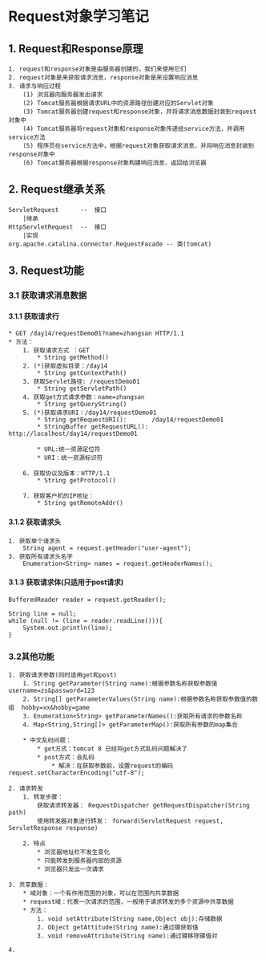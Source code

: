 # Request对象学习笔记
## 1. Request和Response原理
    1. request和response对象是由服务器创建的，我们来使用它们
    2. request对象是来获取请求消息，response对象是来设置响应消息
    3. 请求与响应过程
        (1) 浏览器向服务器发出请求
        (2) Tomcat服务器根据请求URL中的资源路径创建对应的Servlet对象
        (3) Tomcat服务器创建request和response对象，并将请求消息数据封装到request对象中
        (4) Tomcat服务器将request对象和response对象传递给service方法，并调用service方法
        (5) 程序员在service方法中，根据request对象获取请求消息，并将响应消息封装到response对象中
        (6) Tomcat服务器根据response对象构建响应消息，返回给浏览器
## 2. Request继承关系
    ServletRequest		--  接口
        |继承
    HttpServletRequest	--  接口
        |实现
    org.apache.catalina.connector.RequestFacade -- 类(tomcat)
## 3. Request功能
### 3.1 获取请求消息数据
#### 3.1.1 获取请求行
    * GET /day14/requestDemo01?name=zhangsan HTTP/1.1
    * 方法：
        1. 获取请求方式 ：GET
            * String getMethod()  
        2. (*)获取虚拟目录：/day14
            * String getContextPath()
        3. 获取Servlet路径: /requestDemo01
            * String getServletPath()
        4. 获取get方式请求参数：name=zhangsan
            * String getQueryString()
        5. (*)获取请求URI：/day14/requestDemo01
            * String getRequestURI():		/day14/requestDemo01
            * StringBuffer getRequestURL(): http://localhost/day14/requestDemo01

            * URL:统一资源定位符
            * URI：统一资源标识符
        
        6. 获取协议及版本：HTTP/1.1
            * String getProtocol()

        7. 获取客户机的IP地址：
            * String getRemoteAddr()
#### 3.1.2 获取请求头
    1. 获取单个请求头
        String agent = request.getHeader("user-agent");
    3. 获取所有请求头名字
        Enumeration<String> names = request.getHeaderNames();
#### 3.1.3 获取请求体(只适用于post请求)
    BufferedReader reader = request.getReader();
    
    String line = null;
    while (null != (line = reader.readLine())){
        System.out.println(line);
    }
### 3.2其他功能
    1. 获取请求参数(同时适用get和post)
        1. String getParameter(String name):根据参数名称获取参数值    username=zs&password=123
        2. String[] getParameterValues(String name):根据参数名称获取参数值的数组  hobby=xx&hobby=game
        3. Enumeration<String> getParameterNames():获取所有请求的参数名称
        4. Map<String,String[]> getParameterMap():获取所有参数的map集合

        * 中文乱码问题：
            * get方式：tomcat 8 已经将get方式乱码问题解决了
            * post方式：会乱码
                * 解决：在获取参数前，设置request的编码request.setCharacterEncoding("utf-8");
    
    2. 请求转发
        1. 转发步骤：
            获取请求转发器： RequestDispatcher getRequestDispatcher(String path)
            使用转发器对象进行转发： forward(ServletRequest request, ServletResponse response) 
            
        2. 特点
            * 浏览器地址栏不发生变化
            * 只能转发到服务器内部的资源
            * 浏览器只发出一次请求
            
    3. 共享数据：
        * 域对象：一个有作用范围的对象，可以在范围内共享数据
        * request域：代表一次请求的范围，一般用于请求转发的多个资源中共享数据
        * 方法：
            1. void setAttribute(String name,Object obj):存储数据
            2. Object getAttitude(String name):通过键获取值
            3. void removeAttribute(String name):通过键移除键值对
        
    4. 